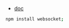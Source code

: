 - [doc](https://medium.com/@martin.sikora/node-js-websocket-simple-chat-tutorial-2def3a841b61)

```bash
npm install websocket;
```
